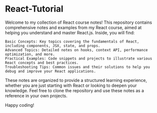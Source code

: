 # React-Tutorial
Welcome to my collection of React course notes! This repository contains comprehensive notes and examples from my React course, aimed at helping you understand and master React.js. Inside, you will find:

    Basic Concepts: Key topics covering the fundamentals of React, including components, JSX, state, and props.
    Advanced Topics: Detailed notes on hooks, context API, performance optimization, and more.
    Practical Examples: Code snippets and projects to illustrate various React concepts and best practices.
    Troubleshooting Tips: Common issues and their solutions to help you debug and improve your React applications.

These notes are organized to provide a structured learning experience, whether you are just starting with React or looking to deepen your knowledge. Feel free to clone the repository and use these notes as a reference in your own projects.

Happy coding!

